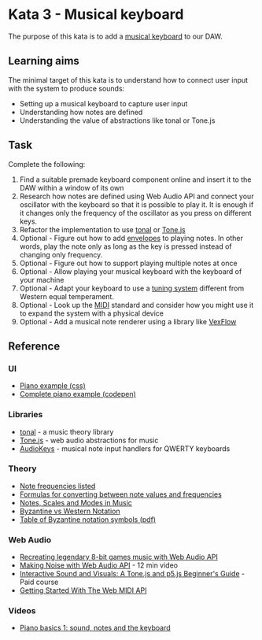 # Kata 3 - Musical keyboard

The purpose of this kata is to add a [musical keyboard](https://en.wikipedia.org/wiki/Musical_keyboard) to our DAW.

## Learning aims

The minimal target of this kata is to understand how to connect user input with the system to produce sounds:

* Setting up a musical keyboard to capture user input
* Understanding how notes are defined
* Understanding the value of abstractions like tonal or Tone.js

## Task

Complete the following:

1. Find a suitable premade keyboard component online and insert it to the DAW within a window of its own
2. Research how notes are defined using Web Audio API and connect your oscillator with the keyboard so that it is possible to play it. It is enough if it changes only the frequency of the oscillator as you press on different keys.
3. Refactor the implementation to use [tonal](https://www.npmjs.com/package/tonal) or [Tone.js](https://tonejs.github.io/)
4. Optional - Figure out how to add [envelopes](<https://en.wikipedia.org/wiki/Envelope_(music)>) to playing notes. In other words, play the note only as long as the key is pressed instead of changing only frequency.
5. Optional - Figure out how to support playing multiple notes at once
6. Optional - Allow playing your musical keyboard with the keyboard of your machine
7. Optional - Adapt your keyboard to use a [tuning system](https://isartum.net/leimma) different from Western equal temperament.
8. Optional - Look up the [MIDI](https://en.wikipedia.org/wiki/MIDI) standard and consider how you might use it to expand the system with a physical device
9. Optional - Add a musical note renderer using a library like [VexFlow](https://www.vexflow.com/)

## Reference

### UI

* [Piano example (css)](https://github.com/isbendiyarovanezrin/Piano)
* [Complete piano example (codepen)](https://codepen.io/gabrielcarol/pen/rGeEbY)

### Libraries

* [tonal](https://github.com/tonaljs/tonal) - a music theory library
* [Tone.js](https://tonejs.github.io/) - web audio abstractions for music
* [AudioKeys](https://github.com/kylestetz/AudioKeys) - musical note input handlers for QWERTY keyboards

### Theory

* [Note frequencies listed](https://pages.mtu.edu/~suits/notefreqs.html)
* [Formulas for converting between note values and frequencies](https://newt.phys.unsw.edu.au/jw/notes.html)
* [Notes, Scales and Modes in Music](https://deviantnoise.com/music-theory/notes-scales-modes/)
* [Byzantine vs Western Notation](https://stanthonysmonastery.org/pages/byzantine-vs-western-notation)
* [Table of Byzantine notation symbols (pdf)](http://www.byzantinechant.org/notation/Table%20of%20Byzantine%20Notation%20Symbols.pdf)

### Web Audio

* [Recreating legendary 8-bit games music with Web Audio API](https://codepen.io/gregh/post/recreating-legendary-8-bit-games-music-with-web-audio-api)
* [Making Noise with Web Audio API](https://sparkbox.com/foundry/chiptune_style_browser_generated_music_using_tone.js) - 12 min video
* [Interactive Sound and Visuals: A Tone.js and p5.js Beginner's Guide](https://musichackspace.org/product/interactive-sound-and-visuals-a-tone-js-and-p5-js-beginners-guide/) - Paid course
* [Getting Started With The Web MIDI API](https://www.smashingmagazine.com/2018/03/web-midi-api/)

### Videos

* [Piano basics 1: sound, notes and the keyboard](https://www.youtube.com/watch?v=l6ihnJFDnJA)
